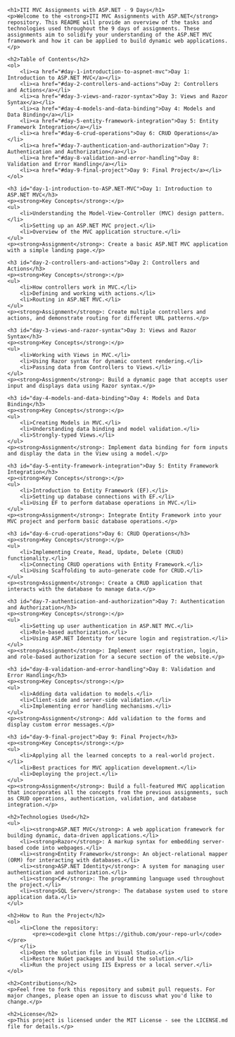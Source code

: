     <h1>ITI MVC Assignments with ASP.NET - 9 Days</h1>
    <p>Welcome to the <strong>ITI MVC Assignments with ASP.NET</strong> repository. This README will provide an overview of the tasks and technologies used throughout the 9 days of assignments. These assignments aim to solidify your understanding of the ASP.NET MVC framework and how it can be applied to build dynamic web applications.</p>

    <h2>Table of Contents</h2>
    <ol>
        <li><a href="#day-1-introduction-to-aspnet-mvc">Day 1: Introduction to ASP.NET MVC</a></li>
        <li><a href="#day-2-controllers-and-actions">Day 2: Controllers and Actions</a></li>
        <li><a href="#day-3-views-and-razor-syntax">Day 3: Views and Razor Syntax</a></li>
        <li><a href="#day-4-models-and-data-binding">Day 4: Models and Data Binding</a></li>
        <li><a href="#day-5-entity-framework-integration">Day 5: Entity Framework Integration</a></li>
        <li><a href="#day-6-crud-operations">Day 6: CRUD Operations</a></li>
        <li><a href="#day-7-authentication-and-authorization">Day 7: Authentication and Authorization</a></li>
        <li><a href="#day-8-validation-and-error-handling">Day 8: Validation and Error Handling</a></li>
        <li><a href="#day-9-final-project">Day 9: Final Project</a></li>
    </ol>

    <h3 id="day-1-introduction-to-ASP.NET-MVC">Day 1: Introduction to ASP.NET MVC</h3>
    <p><strong>Key Concepts</strong>:</p>
    <ul>
        <li>Understanding the Model-View-Controller (MVC) design pattern.</li>
        <li>Setting up an ASP.NET MVC project.</li>
        <li>Overview of the MVC application structure.</li>
    </ul>
    <p><strong>Assignment</strong>: Create a basic ASP.NET MVC application with a simple landing page.</p>

    <h3 id="day-2-controllers-and-actions">Day 2: Controllers and Actions</h3>
    <p><strong>Key Concepts</strong>:</p>
    <ul>
        <li>How controllers work in MVC.</li>
        <li>Defining and working with actions.</li>
        <li>Routing in ASP.NET MVC.</li>
    </ul>
    <p><strong>Assignment</strong>: Create multiple controllers and actions, and demonstrate routing for different URL patterns.</p>

    <h3 id="day-3-views-and-razor-syntax">Day 3: Views and Razor Syntax</h3>
    <p><strong>Key Concepts</strong>:</p>
    <ul>
        <li>Working with Views in MVC.</li>
        <li>Using Razor syntax for dynamic content rendering.</li>
        <li>Passing data from Controllers to Views.</li>
    </ul>
    <p><strong>Assignment</strong>: Build a dynamic page that accepts user input and displays data using Razor syntax.</p>

    <h3 id="day-4-models-and-data-binding">Day 4: Models and Data Binding</h3>
    <p><strong>Key Concepts</strong>:</p>
    <ul>
        <li>Creating Models in MVC.</li>
        <li>Understanding data binding and model validation.</li>
        <li>Strongly-typed Views.</li>
    </ul>
    <p><strong>Assignment</strong>: Implement data binding for form inputs and display the data in the View using a model.</p>

    <h3 id="day-5-entity-framework-integration">Day 5: Entity Framework Integration</h3>
    <p><strong>Key Concepts</strong>:</p>
    <ul>
        <li>Introduction to Entity Framework (EF).</li>
        <li>Setting up database connections with EF.</li>
        <li>Using EF to perform database operations in MVC.</li>
    </ul>
    <p><strong>Assignment</strong>: Integrate Entity Framework into your MVC project and perform basic database operations.</p>

    <h3 id="day-6-crud-operations">Day 6: CRUD Operations</h3>
    <p><strong>Key Concepts</strong>:</p>
    <ul>
        <li>Implementing Create, Read, Update, Delete (CRUD) functionality.</li>
        <li>Connecting CRUD operations with Entity Framework.</li>
        <li>Using Scaffolding to auto-generate code for CRUD.</li>
    </ul>
    <p><strong>Assignment</strong>: Create a CRUD application that interacts with the database to manage data.</p>

    <h3 id="day-7-authentication-and-authorization">Day 7: Authentication and Authorization</h3>
    <p><strong>Key Concepts</strong>:</p>
    <ul>
        <li>Setting up user authentication in ASP.NET MVC.</li>
        <li>Role-based authorization.</li>
        <li>Using ASP.NET Identity for secure login and registration.</li>
    </ul>
    <p><strong>Assignment</strong>: Implement user registration, login, and role-based authorization for a secure section of the website.</p>

    <h3 id="day-8-validation-and-error-handling">Day 8: Validation and Error Handling</h3>
    <p><strong>Key Concepts</strong>:</p>
    <ul>
        <li>Adding data validation to models.</li>
        <li>Client-side and server-side validation.</li>
        <li>Implementing error handling mechanisms.</li>
    </ul>
    <p><strong>Assignment</strong>: Add validation to the forms and display custom error messages.</p>

    <h3 id="day-9-final-project">Day 9: Final Project</h3>
    <p><strong>Key Concepts</strong>:</p>
    <ul>
        <li>Applying all the learned concepts to a real-world project.</li>
        <li>Best practices for MVC application development.</li>
        <li>Deploying the project.</li>
    </ul>
    <p><strong>Assignment</strong>: Build a full-featured MVC application that incorporates all the concepts from the previous assignments, such as CRUD operations, authentication, validation, and database integration.</p>

    <h2>Technologies Used</h2>
    <ul>
        <li><strong>ASP.NET MVC</strong>: A web application framework for building dynamic, data-driven applications.</li>
        <li><strong>Razor</strong>: A markup syntax for embedding server-based code into webpages.</li>
        <li><strong>Entity Framework</strong>: An object-relational mapper (ORM) for interacting with databases.</li>
        <li><strong>ASP.NET Identity</strong>: A system for managing user authentication and authorization.</li>
        <li><strong>C#</strong>: The programming language used throughout the project.</li>
        <li><strong>SQL Server</strong>: The database system used to store application data.</li>
    </ul>

    <h2>How to Run the Project</h2>
    <ol>
        <li>Clone the repository:
            <pre><code>git clone https://github.com/your-repo-url</code></pre>
        </li>
        <li>Open the solution file in Visual Studio.</li>
        <li>Restore NuGet packages and build the solution.</li>
        <li>Run the project using IIS Express or a local server.</li>
    </ol>

    <h2>Contributions</h2>
    <p>Feel free to fork this repository and submit pull requests. For major changes, please open an issue to discuss what you'd like to change.</p>

    <h2>License</h2>
    <p>This project is licensed under the MIT License - see the LICENSE.md file for details.</p>
